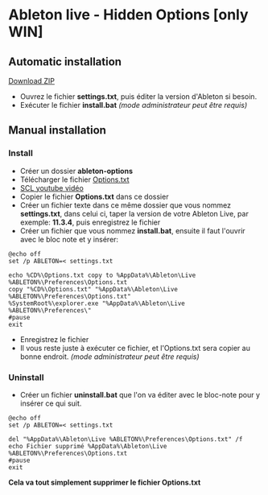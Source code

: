 # Ableton live - Hidden Options [only WIN]

## Automatic installation

[Download ZIP](https://github.com/sabrif31/ableton-options-hidden/archive/refs/heads/main.zip)
- Ouvrez le fichier **settings.txt**, puis éditer la version d'Ableton si besoin.
- Exécuter le fichier **install.bat** *(mode administrateur peut être requis)*

## Manual installation

### Install
- Créer un dossier **ableton-options**
- Télécharger le fichier [Options.txt](https://drive.google.com/file/d/1EWl9ebby4MVWqoZlHyIJ1JeA3FEzneaz/view) 
- [SCL youtube vidéo](https://www.youtube.com/watch?v=IL19EsckJc8)
- Copier le fichier **Options.txt** dans ce dossier
- Créer un fichier texte dans ce même dossier que vous nommez **settings.txt**, dans celui ci, taper la version de votre Ableton Live, par exemple: **11.3.4**, puis enregistrez le fichier
- Créer un fichier que vous nommez **install.bat**, ensuite il faut l'ouvrir avec le bloc note et y insérer:

```
@echo off
set /p ABLETON=< settings.txt

echo %CD%\Options.txt copy to %AppData%\Ableton\Live %ABLETON%\Preferences\Options.txt
copy "%CD%\Options.txt" "%AppData%\Ableton\Live %ABLETON%\Preferences\Options.txt"
%SystemRoot%\explorer.exe "%AppData%\Ableton\Live %ABLETON%\Preferences\"
#pause
exit
```

- Enregistrez le fichier
- Il vous reste juste à exécuter ce fichier, et l'Options.txt sera copier au bonne endroit. *(mode administrateur peut être requis)*

### Uninstall

- Créer un fichier **uninstall.bat** que l'on va éditer avec le bloc-note pour y insérer ce qui suit. 

```
@echo off
set /p ABLETON=< settings.txt

del "%AppData%\Ableton\Live %ABLETON%\Preferences\Options.txt" /f
echo Fichier supprimé %AppData%\Ableton\Live %ABLETON%\Preferences\Options.txt
#pause
exit
```
**Cela va tout simplement supprimer le fichier Options.txt**
